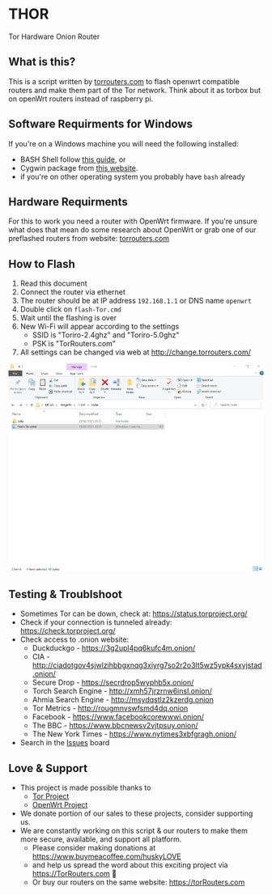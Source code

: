 # THOR
Tor Hardware Onion Router

## What is this?
This is a script written by [torrouters.com](https://torrouters.com/) to flash openwrt compatible routers and make them part of the Tor network. 
Think about it as torbox but on openWrt routers instead of raspberry pi.

## Software Requirments for Windows
If you're on a Windows machine you will need the following installed:
* BASH Shell follow [this guide](https://itsfoss.com/install-bash-on-windows/), or
* Cygwin package from [this website](https://www.cygwin.com/).
* if you're on other operating system you probably have `bash` already

## Hardware Requirments
For this to work you need a router with OpenWrt firmware. If you're unsure what does that mean do some research about OpenWrt or grab one of our preflashed routers from website: [torrouters.com](https://torrouters.com/#details)

## How to Flash
1. Read this document
2. Connect the router via ethernet
3. The router should be at IP address `192.168.1.1` or DNS name `openwrt`
4. Double click on `flash-Tor.cmd`
5. Wait until the flashing is over
6. New Wi-Fi will appear according to the settings
    * SSID is "Toriro-2.4ghz" and "Toriro-5.0ghz"
    * PSK is "TorRouters.com"
9. All settings can be changed via web at http://change.torrouters.com/

![screen](https://github.com/TorRouters/THOR/blob/main/docs/screencast.gif)

## Testing & Troublshoot
* Sometimes Tor can be down, check at: https://status.torproject.org/
* Check if your connection is tunneled already: https://check.torproject.org/
* Check access to .onion website: 
   * Duckduckgo - https://3g2upl4pq6kufc4m.onion/ 
   * CIA - http://ciadotgov4sjwlzihbbgxnqg3xiyrg7so2r2o3lt5wz5ypk4sxyjstad.onion/
   * Secure Drop - https://secrdrop5wyphb5x.onion/
   * Torch Search Engine - http://xmh57jrzrnw6insl.onion/
   * Ahmia Search Engine - http://msydqstlz2kzerdg.onion
   * Tor Metrics - http://rougmnvswfsmd4dq.onion
   * Facebook - https://www.facebookcorewwwi.onion/
   * The BBC - https://www.bbcnewsv2vjtpsuy.onion/
   * The New York Times - https://www.nytimes3xbfgragh.onion/
* Search in the [Issues](https://github.com/TorRouters/THOR/issues) board

## Love & Support
* This project is made possible thanks to 
  * [Tor Project](https://www.torproject.org/)
  * [OpenWrt Project](https://openwrt.org/)
* We donate portion of our sales to these projects, consider supporting us.
* We are constantly working on this script & our routers to make them more secure, available, and support all platform. 
  * Please consider making donations at https://www.buymeacoffee.com/huskyLOVE
  * and help us spread the word about this exciting project via https://TorRouters.com 💜
  * Or buy our routers on the same website: https://torRouters.com
